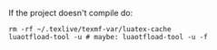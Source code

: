 If the project doesn't compile do:

```
rm -rf ~/.texlive/texmf-var/luatex-cache
luaotfload-tool -u # maybe: luaotfload-tool -u -f
```
